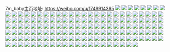 7m_baby主页地址: https://weibo.com/u/1749914365 
![](https://wx4.sinaimg.cn/mw2000/684d92fdgy1h9gh9kue5yj20u0140dnh.jpg) 
![](https://wx4.sinaimg.cn/mw2000/684d92fdgy1h8qylo48gsj20u0140qd8.jpg) 
![](https://wx4.sinaimg.cn/mw2000/684d92fdgy1h8hxxt6pqjj20u0140dpt.jpg) 
![](https://wx4.sinaimg.cn/mw2000/684d92fdgy1h7y6982n9yj20ty0ismyo.jpg) 
![](https://wx4.sinaimg.cn/mw2000/684d92fdgy1h7y697soauj20u011vdll.jpg) 
![](https://wx4.sinaimg.cn/mw2000/684d92fdgy1h7y698tk3lj20u00hb75i.jpg) 
![](https://wx4.sinaimg.cn/mw2000/684d92fdgy1h6yti4gal2j20u0140jwz.jpg) 
![](https://wx4.sinaimg.cn/mw2000/684d92fdgy1h6i0z2arooj20u20u0dn9.jpg) 
![](https://wx4.sinaimg.cn/mw2000/684d92fdgy1h6i0z2uq3uj20u20u0jx7.jpg) 
![](https://wx4.sinaimg.cn/mw2000/684d92fdgy1h6i0z38cyrj20u20u0afq.jpg) 
![](https://wx4.sinaimg.cn/mw2000/684d92fdgy1h6i0z4a3v8j20u20u0wjp.jpg) 
![](https://wx4.sinaimg.cn/mw2000/684d92fdgy1h6i0z4obx5j20u20u0jyl.jpg) 
![](https://wx4.sinaimg.cn/mw2000/684d92fdgy1h6i0z53fikj20u20u0wjg.jpg) 
![](https://wx4.sinaimg.cn/mw2000/684d92fdgy1h6hnx5vsplj20u01400yo.jpg) 
![](https://wx4.sinaimg.cn/mw2000/684d92fdgy1h6hnx6aah2j20u0140dnk.jpg) 
![](https://wx4.sinaimg.cn/mw2000/684d92fdgy1h6hnx7dojcj20u0140n3u.jpg) 
![](https://wx4.sinaimg.cn/mw2000/684d92fdgy1h6hnx7t41ej21400u0k2v.jpg) 
![](https://wx4.sinaimg.cn/mw2000/684d92fdgy1h6hnx70lqcj21400u0466.jpg) 
![](https://wx4.sinaimg.cn/mw2000/684d92fdgy1h6hnx6kopzj21400u0472.jpg) 
![](https://wx4.sinaimg.cn/mw2000/684d92fdgy1h6hnx88qk0j20u014045f.jpg) 
![](https://wx4.sinaimg.cn/mw2000/684d92fdgy1h6hnx9xrfgj21400u0jy6.jpg) 
![](https://wx4.sinaimg.cn/mw2000/684d92fdgy1h6hnx8ma1kj20u0140aim.jpg) 
![](https://wx4.sinaimg.cn/mw2000/684d92fdgy1h6hnx8yjmpj20u0140gtb.jpg) 
![](https://wx4.sinaimg.cn/mw2000/684d92fdgy1h6hnx5k65yj20u0140798.jpg) 
![](https://wx4.sinaimg.cn/mw2000/684d92fdgy1h6hnx99ddwj20u0140agu.jpg) 
![](https://wx4.sinaimg.cn/mw2000/684d92fdgy1h6hnxapb2lj20u0140aku.jpg) 
![](https://wx4.sinaimg.cn/mw2000/684d92fdgy1h6hnxabdvpj21400u0dwz.jpg) 
![](https://wx4.sinaimg.cn/mw2000/684d92fdgy1h6hnx9lgcgj20u0140wma.jpg) 
![](https://wx4.sinaimg.cn/mw2000/684d92fdgy1h6erqbj7rnj20w80jlt9n.jpg) 
![](https://wx4.sinaimg.cn/mw2000/684d92fdgy1h6erqass6lj20u01sy13e.jpg) 
![](https://wx4.sinaimg.cn/mw2000/684d92fdgy1h6erqb8ng5j20wi0in0tc.jpg) 
![](https://wx4.sinaimg.cn/mw2000/684d92fdgy1h631kth8hwj22s7235n8d.jpg) 
![](https://wx4.sinaimg.cn/mw2000/684d92fdgy1h631ptchutj219u0yd1k4.jpg) 
![](https://wx4.sinaimg.cn/mw2000/684d92fdgy1h631le1xz1j23402c0k9u.jpg) 
![](https://wx4.sinaimg.cn/mw2000/684d92fdgy1h631kw4mtyj23402c0gzx.jpg) 
![](https://wx4.sinaimg.cn/mw2000/684d92fdgy1h631ky5zhvj23402c0u0x.jpg) 
![](https://wx4.sinaimg.cn/mw2000/684d92fdgy1h631kzzeigj23402c0b2a.jpg) 
![](https://wx4.sinaimg.cn/mw2000/684d92fdgy1h631l20156j23402c04qp.jpg) 
![](https://wx4.sinaimg.cn/mw2000/684d92fdgy1h631l7fiuyj22c03401kz.jpg) 
![](https://wx4.sinaimg.cn/mw2000/684d92fdgy1h631l43ie3j23402c045z.jpg) 
![](https://wx4.sinaimg.cn/mw2000/684d92fdgy1h631kn9m73j23402c0u0y.jpg) 
![](https://wx4.sinaimg.cn/mw2000/684d92fdgy1h631l9kho1j23402c04qs.jpg) 
![](https://wx4.sinaimg.cn/mw2000/684d92fdgy1h631lbcy7yj23402c01ky.jpg) 
![](https://wx4.sinaimg.cn/mw2000/684d92fdgy1h5yegvbzfrj22dr3677wk.jpg) 
![](https://wx4.sinaimg.cn/mw2000/684d92fdgy1h5yegnf7jpj21gt1yfapp.jpg) 
![](https://wx4.sinaimg.cn/mw2000/684d92fdgy1h5yeq21jgej22dr367e84.jpg) 
![](https://wx4.sinaimg.cn/mw2000/684d92fdgy1h5yepyqv79j236c367hdw.jpg) 
![](https://wx4.sinaimg.cn/mw2000/684d92fdgy1h5yeq6leefj236c367x6s.jpg) 
![](https://wx4.sinaimg.cn/mw2000/684d92fdgy1h5yewrdn9xj236c367jyv.jpg) 
![](https://wx4.sinaimg.cn/mw2000/684d92fdgy1h5yejdlhhrj22802yob2c.jpg) 
![](https://wx4.sinaimg.cn/mw2000/684d92fdgy1h5yejjlqn3j22yo280e84.jpg) 
![](https://wx4.sinaimg.cn/mw2000/684d92fdgy1h5yewntm7cj22802yo4qq.jpg) 
![](https://wx4.sinaimg.cn/mw2000/684d92fdgy1h5xe5z64vuj20u00u0dgr.jpg) 
![](https://wx4.sinaimg.cn/mw2000/684d92fdgy1h5xe61oui0j228l1oggrz.jpg) 
![](https://wx4.sinaimg.cn/mw2000/684d92fdgy1h5xe651n5qj22c02c0qh0.jpg) 
![](https://wx4.sinaimg.cn/mw2000/684d92fdgy1h5xe672zfhj21o01o01ky.jpg) 
![](https://wx4.sinaimg.cn/mw2000/684d92fdgy1h5xe694liij22c02c0b2a.jpg) 
![](https://wx4.sinaimg.cn/mw2000/684d92fdgy1h5xe5yh4s9j21o01o0khl.jpg) 
![](https://wx4.sinaimg.cn/mw2000/684d92fdgy1h5wnsz0epxj20u0140wka.jpg) 
![](https://wx4.sinaimg.cn/mw2000/684d92fdgy1h5k36uyljgj22c02c0e82.jpg) 
![](https://wx4.sinaimg.cn/mw2000/684d92fdgy1h5a839o9cgj20u00u048v.jpg) 
![](https://wx4.sinaimg.cn/mw2000/684d92fdgy1h5a8398yquj20u00u047s.jpg) 
![](https://wx4.sinaimg.cn/mw2000/684d92fdgy1h5a83a39t2j20u00u0dp4.jpg) 
![](https://wx4.sinaimg.cn/mw2000/684d92fdgy1h4inol84gdj22c02c0hdu.jpg) 
![](https://wx4.sinaimg.cn/mw2000/684d92fdgy1h4inomap9nj23402c0npe.jpg) 
![](https://wx4.sinaimg.cn/mw2000/684d92fdgy1h4inokaamaj22c02c01kz.jpg) 
![](https://wx4.sinaimg.cn/mw2000/684d92fdgy1h46h9u11k2j21400u0wmz.jpg) 
![](https://wx4.sinaimg.cn/mw2000/684d92fdgy1h3baulcqt2j20u0140wsq.jpg) 
![](https://wx4.sinaimg.cn/mw2000/684d92fdgy1h37zffepljj21400u0wqm.jpg) 
![](https://wx4.sinaimg.cn/mw2000/684d92fdgy1h37waxjbqyj20u0140tg6.jpg) 
![](https://wx4.sinaimg.cn/mw2000/684d92fdgy1h37wayz4vnj21400u0n2h.jpg) 
![](https://wx4.sinaimg.cn/mw2000/684d92fdgy1h37wayllivj20u0140q9n.jpg) 
![](https://wx4.sinaimg.cn/mw2000/684d92fdgy1h2pd04t08fj20wi05v0ty.jpg) 
![](https://wx4.sinaimg.cn/mw2000/684d92fdgy1h2pd04591bj20u010xqbr.jpg) 
![](https://wx4.sinaimg.cn/mw2000/684d92fdgy1h2pd05126xj20wi0jbwha.jpg) 
![](https://wx4.sinaimg.cn/mw2000/684d92fdgy1h2aksmqyxsj20wi09y3zu.jpg) 
![](https://wx4.sinaimg.cn/mw2000/684d92fdgy1h2aj0wua73j220k2oq7wi.jpg) 
![](https://wx4.sinaimg.cn/mw2000/684d92fdgy1h26khow1fdj21yc0wi7wh.jpg) 
![](https://wx4.sinaimg.cn/mw2000/684d92fdgy1h1xwb76s4cj20u01syah5.jpg) 
![](https://wx4.sinaimg.cn/mw2000/684d92fdgy1h1xwb8df47j20u01sydmv.jpg) 
![](https://wx4.sinaimg.cn/mw2000/684d92fdgy1h1xwb8t6s1j20u016dtco.jpg) 
![](https://wx4.sinaimg.cn/mw2000/684d92fdgy1h1xwb9nrwnj20u01sy0wr.jpg) 
![](https://wx4.sinaimg.cn/mw2000/684d92fdgy1h1ul173q1qj22c02c0npe.jpg) 
![](https://wx4.sinaimg.cn/mw2000/684d92fdgy1h1n05w3c5vj22c0340e84.jpg) 
![](https://wx4.sinaimg.cn/mw2000/684d92fdgy1h1n05xeyykj23402c0e83.jpg) 
![](https://wx4.sinaimg.cn/mw2000/684d92fdgy1h1n0617j8bj22c0340e83.jpg) 
![](https://wx4.sinaimg.cn/mw2000/684d92fdgy1h1n05yfe0mj21o0280x6p.jpg) 
![](https://wx4.sinaimg.cn/mw2000/684d92fdgy1h1n05zwhzcj21o0280qv5.jpg) 
![](https://wx4.sinaimg.cn/mw2000/684d92fdgy1h1n062bkk9j21o0280x6p.jpg) 
![](https://wx4.sinaimg.cn/mw2000/684d92fdgy1h1fxyxj2q9j22c0340x6q.jpg) 
![](https://wx4.sinaimg.cn/mw2000/684d92fdgy1h184gjtf79j22c02c07wi.jpg) 
![](https://wx4.sinaimg.cn/mw2000/684d92fdgy1h0yssjgc3yj20pq0ybk4j.jpg) 
![](https://wx4.sinaimg.cn/mw2000/684d92fdgy1h0qtih7qzpj21o02yo4qq.jpg) 
![](https://wx4.sinaimg.cn/mw2000/684d92fdgy1gzmnl6zfxnj20wi1ycu0x.jpg) 
![](https://wx4.sinaimg.cn/mw2000/684d92fdgy1gy9ll13w1ij214y20stps.jpg) 
![](https://wx4.sinaimg.cn/mw2000/684d92fdgy1gy9ll1vio6j21j02pskjl.jpg) 
![](https://wx4.sinaimg.cn/mw2000/684d92fdgy1gy9ll2s0btj21j02ps7wi.jpg) 
![](https://wx4.sinaimg.cn/mw2000/684d92fdgy1gy9ll3e8fhj210m1ug1kx.jpg) 
![](https://wx4.sinaimg.cn/mw2000/684d92fdgy1gy9ll3ujinj20wi1lswvn.jpg) 
![](https://wx4.sinaimg.cn/mw2000/684d92fdgy1gy9ll4nwpyj21j02ps7wh.jpg) 
![](https://wx4.sinaimg.cn/mw2000/684d92fdgy1gy9ll5tnwsj20ur1ime0p.jpg) 
![](https://wx4.sinaimg.cn/mw2000/684d92fdgy1gy9ll5cp9lj21ep2i4x6p.jpg) 
![](https://wx4.sinaimg.cn/mw2000/684d92fdgy1gy9ll778nzj21j02psu0y.jpg) 
![](https://wx4.sinaimg.cn/mw2000/684d92fdgy1gy9ll0me13j21j02psu0x.jpg) 
![](https://wx4.sinaimg.cn/mw2000/684d92fdgy1gy9ll9ziiyj21j02psx6q.jpg) 
![](https://wx4.sinaimg.cn/mw2000/684d92fdgy1gy9ll8ijz7j21j02psu0x.jpg) 
![](https://wx4.sinaimg.cn/mw2000/684d92fdgy1gy7dzyklevj21j02psb2a.jpg) 
![](https://wx4.sinaimg.cn/mw2000/684d92fdgy1gy7e0z4xaqj21j02psx6q.jpg) 
![](https://wx4.sinaimg.cn/mw2000/684d92fdgy1gy7e2dhaevj211f1ujb29.jpg) 
![](https://wx4.sinaimg.cn/mw2000/684d92fdgy1gy7e2yoexoj21341xi4qp.jpg) 
![](https://wx4.sinaimg.cn/mw2000/684d92fdgy1gy7e1fw4esj21j02psnpe.jpg) 
![](https://wx4.sinaimg.cn/mw2000/684d92fdgy1gy7e2l9iiuj21j02ps1kz.jpg) 
![](https://wx4.sinaimg.cn/mw2000/684d92fdgy1gy7e1vsd08j21j02psb2a.jpg) 
![](https://wx4.sinaimg.cn/mw2000/684d92fdgy1gy7e23ro9gj21j02pshdu.jpg) 
![](https://wx4.sinaimg.cn/mw2000/684d92fdgy1gy7dycgbtkj21j02psb2a.jpg) 
![](https://wx4.sinaimg.cn/mw2000/684d92fdgy1gy7e29o5bsj21j02psx6p.jpg) 
![](https://wx4.sinaimg.cn/mw2000/684d92fdgy1gy7e37lqtfj21j02pse82.jpg) 
![](https://wx4.sinaimg.cn/mw2000/684d92fdgy1gy7e3cmkkyj21j02psb2a.jpg) 
![](https://wx4.sinaimg.cn/mw2000/684d92fdgy1gwl0v95z1sj22c0340kjl.jpg) 
![](https://wx4.sinaimg.cn/mw2000/684d92fdgy1gw9yk8fmxbj21hw1lm4qp.jpg) 
![](https://wx4.sinaimg.cn/mw2000/684d92fdgy1gw9yk9bk97j21o01o0hdt.jpg) 
![](https://wx4.sinaimg.cn/mw2000/684d92fdgy1gw9yk7kz9hj21o01o0hdt.jpg) 
![](https://wx4.sinaimg.cn/mw2000/684d92fdgy1gw9yk9y44qj20xc1arwqc.jpg) 
![](https://wx4.sinaimg.cn/mw2000/684d92fdgy1gw9ykamyimj20xc1c4k1z.jpg) 
![](https://wx4.sinaimg.cn/mw2000/684d92fdgy1gw9ykb7s1hj20xc0z810v.jpg) 
![](https://wx4.sinaimg.cn/mw2000/001UqsFfgy1gvji3e8j7ej60u02p117502.jpg) 
![](https://wx4.sinaimg.cn/mw2000/001UqsFfgy1gvji3dt7jej60u02b644602.jpg) 
![](https://wx4.sinaimg.cn/mw2000/001UqsFfgy1gv96jowoxgj618s209e8102.jpg) 
![](https://wx4.sinaimg.cn/mw2000/001UqsFfgy1gv96jkv08uj61081ibe5q02.jpg) 
![](https://wx4.sinaimg.cn/mw2000/684d92fdgy1gm0rmv8ohfj20u013oqeo.jpg) 
![](https://wx4.sinaimg.cn/mw2000/684d92fdgy1gc03dgn2jqj20v90v90to.jpg) 
![](https://wx4.sinaimg.cn/mw2000/684d92fdgy1fz8kxbeafmj21400u0tir.jpg) 
![](https://wx4.sinaimg.cn/mw2000/684d92fdgy1fz8ky0sb6qj21400u0495.jpg) 
![](https://wx4.sinaimg.cn/mw2000/684d92fdgy1fz8ky681iqj21400u0dqo.jpg) 
![](https://wx4.sinaimg.cn/mw2000/684d92fdgy1fz8kyglcj3j21400u0jz3.jpg) 
![](https://wx4.sinaimg.cn/mw2000/684d92fdgy1fz8kyppg85j21400u07dw.jpg) 
![](https://wx4.sinaimg.cn/mw2000/684d92fdgy1fz8kx63xnaj21400u07cj.jpg) 
![](https://wx4.sinaimg.cn/mw2000/684d92fdgy1fz8kwtgj6pj21400u0nc7.jpg) 
![](https://wx4.sinaimg.cn/mw2000/684d92fdgy1fz8kww3g08j21400u0dpy.jpg) 
![](https://wx4.sinaimg.cn/mw2000/684d92fdgy1fz8kyw2gujj21400u00zk.jpg) 
![](https://wx4.sinaimg.cn/mw2000/684d92fdgy1fvqaxe18doj20rs0kuwgr.jpg) 
![](https://wx4.sinaimg.cn/mw2000/684d92fdgy1fvnhlwxjy3j22c03401kz.jpg) 
![](https://wx4.sinaimg.cn/mw2000/684d92fdgy1fvh22e4mkyj21uo11itnv.jpg) 
![](https://wx4.sinaimg.cn/mw2000/684d92fdgy1fvh22g1wx8j21mc25rb29.jpg) 
![](https://wx4.sinaimg.cn/mw2000/684d92fdgy1fvh22gf56vj21uo11i16u.jpg) 
![](https://wx4.sinaimg.cn/mw2000/684d92fdgy1fvh22go3izj21uo11iao9.jpg) 
![](https://wx4.sinaimg.cn/mw2000/684d92fdgy1fvh22dg0s9j21mc25rka6.jpg) 
![](https://wx4.sinaimg.cn/mw2000/684d92fdgy1fvh22ihzxjj21uo11iduq.jpg) 
![](https://wx4.sinaimg.cn/mw2000/684d92fdgy1fvh22irxklj21c30r0ajo.jpg) 
![](https://wx4.sinaimg.cn/mw2000/684d92fdgy1fvh22j1btdj21uo11ineb.jpg) 
![](https://wx4.sinaimg.cn/mw2000/684d92fdgy1fvh22kyrs0j21uo11idyx.jpg) 
![](https://wx4.sinaimg.cn/mw2000/684d92fdgy1fv3axz0l0yj20zk0qotg8.jpg) 
![](https://wx4.sinaimg.cn/mw2000/684d92fdgy1fqqhe1tl0mj20qo0zkjzr.jpg) 
![](https://wx4.sinaimg.cn/mw2000/684d92fdgy1foxsso78zgj20qo0zm47s.jpg) 
